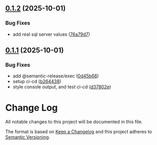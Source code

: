 ## [0.1.2](https://github.com/FullStackWithLawrence/agentic-ai-workflow/compare/v0.1.1...v0.1.2) (2025-10-01)


### Bug Fixes

* add real sql server values ([76a79d7](https://github.com/FullStackWithLawrence/agentic-ai-workflow/commit/76a79d75f6f9bb47bfb3a3d6abf555bdd3ddf2a2))

## [0.1.1](https://github.com/FullStackWithLawrence/agentic-ai-workflow/compare/v0.1.0...v0.1.1) (2025-10-01)


### Bug Fixes

* add @semantic-release/exec ([0d45b68](https://github.com/FullStackWithLawrence/agentic-ai-workflow/commit/0d45b686959a9166bf30aa6d3a556d05b4f320b4))
* setup ci-cd ([b264438](https://github.com/FullStackWithLawrence/agentic-ai-workflow/commit/b2644385a1645c9cfb0891b09b6d5b573d162466))
* style console output, and test ci-cd ([d37802e](https://github.com/FullStackWithLawrence/agentic-ai-workflow/commit/d37802eb6842cea544a341251995270e3fb49bd7))

# Change Log

All notable changes to this project will be documented in this file.

The format is based on [Keep a Changelog](http://keepachangelog.com/) and this project adheres to [Semantic Versioning](http://semver.org/).
